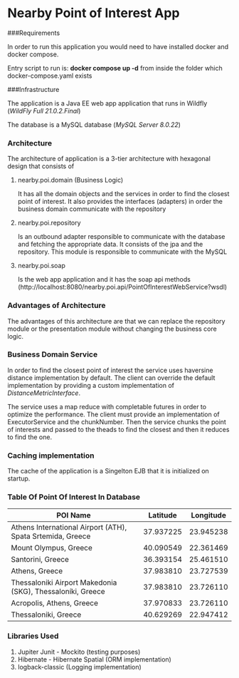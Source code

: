 # Nearby Point of Interest App

###Requirements 

In order to run this application you would need to have installed 
docker and docker compose. 

Entry script to run is: **docker compose up -d** from inside 
the folder which docker-compose.yaml exists

###Infrastructure

The application is a Java EE web app application that runs 
in Wildfly (*WildFly Full 21.0.2.Final*)

The database is a MySQL database (*MySQL Server 8.0.22*)

### Architecture 

The architecture of application is a 3-tier architecture with hexagonal design that consists of
1. nearby.poi.domain (Business Logic)
 
   It has all the domain objects and the services in order to find 
   the closest point of interest. It also provides the interfaces (adapters)
   in order the business domain communicate with the repository
   
2. nearby.poi.repository
    
   Is an outbound adapter responsible to communicate with the database
   and fetching the appropriate data. It consists of the jpa and 
   the repository. This module is responsible to communicate with 
   the MySQL
    
3. nearby.poi.soap 

   Is the web app application and it has the soap api methods 
   (http://localhost:8080/nearby.poi.api/PointOfInterestWebService?wsdl)
   
### Advantages of Architecture 

The advantages of this architecture are that we can 
replace the repository module or the presentation module without 
changing the business core logic. 

### Business Domain Service 

In order to find the closest point of interest the service uses 
haversine distance implementation by default. The client can 
override the default implementation by providing a custom 
implementation of *DistanceMetricInterface*. 

The service uses a map reduce with completable futures in order
to optimize the performance. The client must provide an implementation
of ExecutorService and the chunkNumber. Then the service chunks
the point of interests and passed to the theads to find the 
closest and then it reduces to find the one. 

### Caching implementation 

The cache of the application is a Singelton EJB that it is 
initialized on startup. 

### Table Of Point Of Interest In Database

    
POI Name | Latitude | Longitude
--- | --- | ---
Athens International Airport (ATH), Spata Srtemida, Greece | 37.937225 | 23.945238
Mount Olympus, Greece | 40.090549 | 22.361469
Santorini, Greece | 36.393154 | 25.461510
Athens,  Greece | 37.983810 | 23.727539
Thessaloniki Airport Makedonia (SKG), Thessaloníki, Greece | 37.983810 | 23.726110
Acropolis, Athens, Greece | 37.970833 | 23.726110
Thessaloniki, Greece | 40.629269 | 22.947412

### Libraries Used

1. Jupiter Junit - Mockito (testing purposes)
2. Hibernate - Hibernate Spatial (ORM implementation) 
3. logback-classic (Logging implementation)



